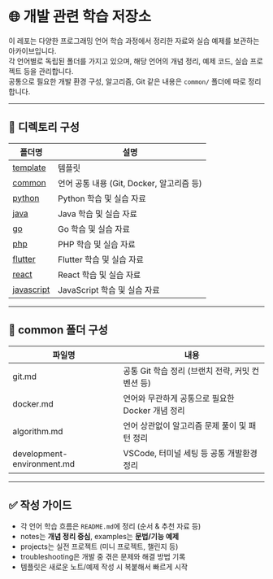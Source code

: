 # 🌐 개발 관련 학습 저장소  

이 레포는 다양한 프로그래밍 언어 학습 과정에서 정리한 자료와 실습 예제를 보관하는 아카이브입니다.  
각 언어별로 독립된 폴더를 가지고 있으며, 해당 언어의 개념 정리, 예제 코드, 실습 프로젝트 등을 관리합니다.  
공통으로 필요한 개발 환경 구성, 알고리즘, Git 같은 내용은 `common/` 폴더에 따로 정리합니다.

---

## 📂 디렉토리 구성

| 폴더명 | 설명 |
|---|---|
| [template](./template) | 템플릿 |
| [common](./common) | 언어 공통 내용 (Git, Docker, 알고리즘 등) |
| [python](./python) | Python 학습 및 실습 자료 |
| [java](./java) | Java 학습 및 실습 자료 |
| [go](./go) | Go 학습 및 실습 자료 |
| [php](./php) | PHP 학습 및 실습 자료 |
| [flutter](./flutter) | Flutter 학습 및 실습 자료 |
| [react](./react) | React 학습 및 실습 자료 |
| [javascript](./javascript) | JavaScript 학습 및 실습 자료 |

---

## 📖 common 폴더 구성

| 파일명 | 내용 |
|---|---|
| git.md | 공통 Git 학습 정리 (브랜치 전략, 커밋 컨벤션 등) |
| docker.md | 언어와 무관하게 공통으로 필요한 Docker 개념 정리 |
| algorithm.md | 언어 상관없이 알고리즘 문제 풀이 및 패턴 정리 |
| development-environment.md | VSCode, 터미널 세팅 등 공통 개발환경 정리 |

---

## ✅ 작성 가이드

- 각 언어 학습 흐름은 `README.md`에 정리 (순서 & 추천 자료 등)
- notes는 **개념 정리 중심**, examples는 **문법/기능 예제**
- projects는 실전 프로젝트 (미니 프로젝트, 챌린지 등)
- troubleshooting은 개발 중 겪은 문제와 해결 방법 기록
- 템플릿은 새로운 노트/예제 작성 시 복붙해서 빠르게 시작



